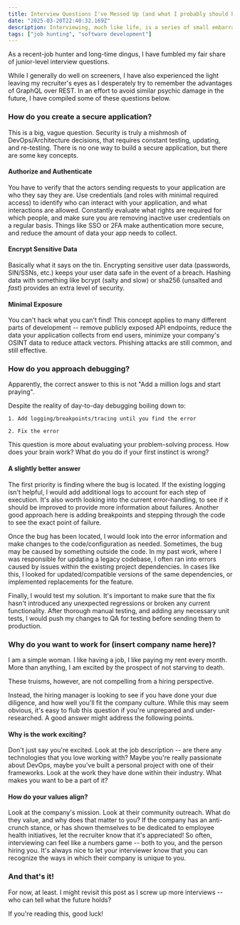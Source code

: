 ```yaml
---
title: Interview Questions I've Messed Up (and what I probably should have answered instead)
date: "2025-03-20T22:40:32.169Z"
description: Interviewing, much like life, is a series of small embarrassments.
tags: ["job hunting", "software development"]
---
```


As a recent-job hunter and long-time dingus, I have fumbled my fair share of junior-level interview questions.

While I generally do well on screeners, I have also experienced the light leaving my recruiter's eyes as I desperately try to remember the advantages of GraphQL over REST. In an effort to avoid similar psychic damage in the future, I have compiled some of these questions below.

### How do you create a secure application?

This is a big, vague question. Security is truly a mishmosh of DevOps/Architecture decisions, that requires constant testing, updating, and re-testing. There is no one way to build a secure application, but there are some key concepts.

#### Authorize and Authenticate

You have to verify that the actors sending requests to your application are who they say they are. Use credentials (and roles with minimal required access) to identify who can interact with your application, and what interactions are allowed. Constantly evaluate what rights are required for which people, and make sure you are removing inactive user credentials on a regular basis. Things like SSO or 2FA make authentication more secure, and reduce the amount of data your app needs to collect.

#### Encrypt Sensitive Data

Basically what it says on the tin. Encrypting sensitive user data (passwords, SIN/SSNs, etc.) keeps your user data safe in the event of a breach. Hashing data with something like bcrypt (salty and slow) or sha256 (unsalted and _fast_) provides an extra level of security.

#### Minimal Exposure

You can't hack what you can't find! This concept applies to many different parts of development -- remove publicly exposed API endpoints, reduce the data your application collects from end users, minimize your company's OSINT data to reduce attack vectors. Phishing attacks are still common, and still effective.

### How do you approach debugging?

Apparently, the correct answer to this is not "Add a million logs and start praying".

Despite the reality of day-to-day debugging boiling down to:

    1. Add logging/breakpoints/tracing until you find the error

    2. Fix the error

This question is more about evaluating your problem-solving process. How does your brain work? What do you do if your first instinct is wrong?

#### A slightly better answer

The first priority is finding where the bug is located. If the existing logging isn't helpful, I would add additional logs to account for each step of execution. It's also worth looking into the current error-handling, to see if it should be improved to provide more information about failures. Another good approach here is adding breakpoints and stepping through the code to see the exact point of failure.

Once the bug has been located, I would look into the error information and make changes to the code/configuration as needed. Sometimes, the bug may be caused by something outside the code. In my past work, where I was responsible for updating a legacy codebase, I often ran into errors caused by issues within the existing project dependencies. In cases like this, I looked for updated/compatible versions of the same dependencies, or implemented replacements for the feature.

Finally, I would test my solution. It's important to make sure that the fix hasn't introduced any unexpected regressions or broken any current functionality. After thorough manual testing, and adding any necessary unit tests, I would push my changes to QA for testing before sending them to production.

### Why do you want to work for (insert company name here)?

I am a simple woman. I like having a job, I like paying my rent every month. More than anything, I am excited by the prospect of not starving to death.

These truisms, however, are not compelling from a hiring perspective.

Instead, the hiring manager is looking to see if you have done your due diligence, and how well you'll fit the company culture. While this may seem obvious, it's easy to flub this question if you're unprepared and under-researched. A good answer might address the following points.

#### Why is the work exciting?

Don't just say you're excited. Look at the job description -- are there any technologies that you love working with? Maybe you're really passionate about DevOps, maybe you've built a personal project with one of their frameworks. Look at the work they have done within their industry. What makes you want to be a part of it?

#### How do your values align?

Look at the company's mission. Look at their community outreach. What do they value, and why does that matter to you? If the company has an anti-crunch stance, or has shown themselves to be dedicated to employee health initiatives, let the recruiter know that it's appreciated! So often, interviewing can feel like a numbers game -- both to you, and the person hiring you. It's always nice to let your interviewer know that you can recognize the ways in which their company is unique to you.

### And that's it!

For now, at least. I might revisit this post as I screw up more interviews -- who can tell what the future holds?

If you're reading this, good luck!
